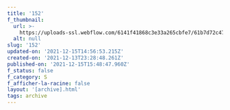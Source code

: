 ```yaml
---
title: '152'
f_thumbnail:
  url: >-
    https://uploads-ssl.webflow.com/6141f41868c3e33a265cbfe7/61b7d72c478ad842314665bd_152.jpg
  alt: null
slug: '152'
updated-on: '2021-12-15T14:56:53.215Z'
created-on: '2021-12-13T23:28:48.261Z'
published-on: '2021-12-15T15:48:47.960Z'
f_status: false
f_category: S
f_afficher-la-racine: false
layout: '[archive].html'
tags: archive
---
```



